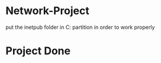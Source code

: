 # Network-Project

put the inetpub folder in C: partition in order to work properly

# Project Done 
